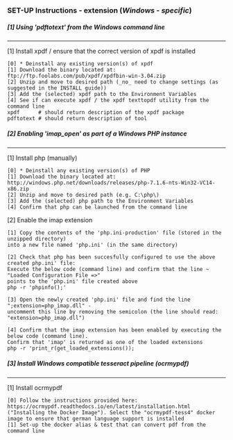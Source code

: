 ### SET-UP Instructions - extension (_Windows - specific_)

##### [1] Using 'pdftotext' from the Windows command line
---------------------------

[1] Install xpdf / ensure that the correct version of xpdf is installed
````
[0] * Deinstall any existing version(s) of xpdf
[1] Download the binary located at: ftp://ftp.foolabs.com/pub/xpdf/xpdfbin-win-3.04.zip
[2] Unzip and move to desired path (_no_ need to change settings (as suggested in the INSTALL guide))
[3] Add the (selected) xpdf path to the Environment Variables
[4] See if can execute xpdf / the xpdf texttopdf utility from the command line
xpdf 	  # should return description of the xpdf package
pdftotext # should return description of tool
````

##### [2] Enabling 'imap_open' as part of a Windows PHP instance
---------------------------
[1] Install php (manually)
````
[0] * Deinstall any existing version(s) of PHP
[1] Download the binary located at: http://windows.php.net/downloads/releases/php-7.1.6-nts-Win32-VC14-x86.zip
[2] Unzip and move to desired path (e.g. C:\php\)
[3] Add the (selected) php path to the Environment Variables
[4] Confirm that php can be launched from the command line
````

[2] Enable the imap extension
````
[1] Copy the contents of the 'php.ini-production' file (stored in the unzipped directory) 
into a new file named 'php.ini' (in the same directory)

[2] Check that php has been succesfully configured to use the above created php.ini' file: 
Execute the below code (command line) and confirm that the line ~ "Loaded Configuration File =>" 
points to the 'php.ini' file created above
php -r 'phpinfo();'

[3] Open the newly created 'php.ini' file and find the line ";extension=php_imap.dll" - 
uncomment this line by removing the semicolon (the line should read: "extension=php_imap.dll")

[4] Confirm that the imap extension has been enabled by executing the below code (command line). 
Confirm that 'imap' is returned as one of the loaded extensions
php -r 'print_r(get_loaded_extensions());
````

##### [3] Install Windows compatible tesseract pipeline (ocrmypdf)
---------------------------
[1] Install ocrmypdf
````
[0] Follow the instructions provided here: https://ocrmypdf.readthedocs.io/en/latest/installation.html ("Installing the Docker Image"). Select the "ocrmypdf-tess4" docker image to ensure that german language support is installed
[1] Set-up the docker alias & test that can convert pdf from the command line
````
